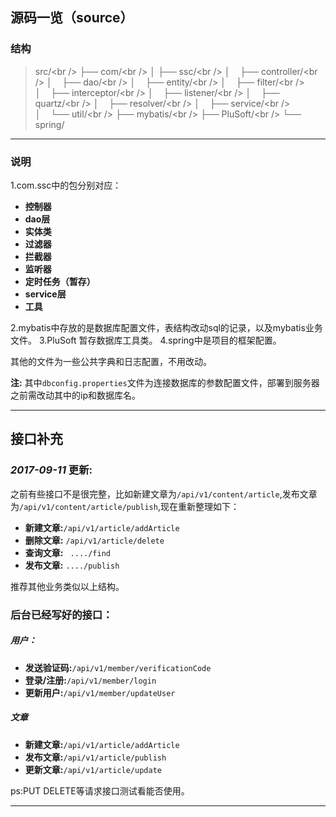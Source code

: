 ## 源码一览（source）
### 结构
> src/\<br /\> 
├── com/\<br /\> 
│&nbsp;├── ssc/\<br /\> 
│&nbsp;&nbsp;&nbsp;&nbsp;├── controller/\<br /\> 
│&nbsp;&nbsp;&nbsp;&nbsp;├── dao/\<br /\> 
│&nbsp;&nbsp;&nbsp;&nbsp;├── entity/\<br /\> 
│&nbsp;&nbsp;&nbsp;&nbsp;├── filter/\<br /\> 
│&nbsp;&nbsp;&nbsp;&nbsp;├── interceptor/\<br /\> 
│&nbsp;&nbsp;&nbsp;&nbsp;├── listener/\<br /\> 
│&nbsp;&nbsp;&nbsp;&nbsp;├── quartz/\<br /\> 
│&nbsp;&nbsp;&nbsp;&nbsp;├── resolver/\<br /\> 
│&nbsp;&nbsp;&nbsp;&nbsp;├── service/\<br /\> 
│&nbsp;&nbsp;&nbsp;&nbsp;└── util/\<br /\> 
├── mybatis/\<br /\> 
├── PluSoft/\<br /\> 
└── spring/

------

### 说明
1.com.ssc中的包分别对应：
> 
- **控制器**
- **dao层**
- **实体类**
- **过滤器**
- **拦截器**
- **监听器**
- **定时任务（暂存）**
- **service层**
- **工具**

2.mybatis中存放的是数据库配置文件，表结构改动sql的记录，以及mybatis业务文件。
3.PluSoft 暂存数据库工具类。
4.spring中是项目的框架配置。

其他的文件为一些公共字典和日志配置，不用改动。
> 
**注:** 其中`dbconfig.properties`文件为连接数据库的参数配置文件，部署到服务器之前需改动其中的ip和数据库名。

---------------

## 接口补充
### *2017-09-11* 更新:
之前有些接口不是很完整，比如新建文章为`/api/v1/content/article`,发布文章为`/api/v1/content/article/publish`,现在重新整理如下：
> 
- **新建文章:**`/api/v1/article/addArticle`
- **删除文章:** `/api/v1/article/delete`
- **查询文章:** ` ..../find`
- **发布文章:** `..../publish`

推荐其他业务类似以上结构。

### 后台已经写好的接口：
##### 用户：
>
- **发送验证码:**`/api/v1/member/verificationCode`
- **登录/注册:**`/api/v1/member/login`
- **更新用户:**`/api/v1/member/updateUser`	
##### 文章
> 
- **新建文章:**`/api/v1/article/addArticle`
- **发布文章:**`/api/v1/article/publish`
- **更新文章:**`/api/v1/article/update`

ps:PUT DELETE等请求接口测试看能否使用。

---------------
	
	


